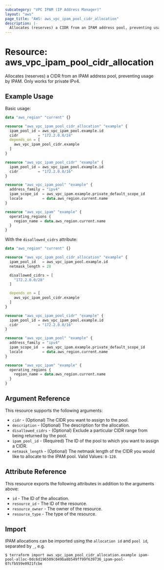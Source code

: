 ```yaml
---
subcategory: "VPC IPAM (IP Address Manager)"
layout: "aws"
page_title: "AWS: aws_vpc_ipam_pool_cidr_allocation"
description: |-
  Allocates (reserves) a CIDR from an IPAM address pool, preventing usage by IPAM.
---
```


# Resource: aws_vpc_ipam_pool_cidr_allocation

Allocates (reserves) a CIDR from an IPAM address pool, preventing usage by IPAM. Only works for private IPv4.

## Example Usage

Basic usage:

```terraform
data "aws_region" "current" {}

resource "aws_vpc_ipam_pool_cidr_allocation" "example" {
  ipam_pool_id = aws_vpc_ipam_pool.example.id
  cidr         = "172.2.0.0/24"
  depends_on = [
    aws_vpc_ipam_pool_cidr.example
  ]
}

resource "aws_vpc_ipam_pool_cidr" "example" {
  ipam_pool_id = aws_vpc_ipam_pool.example.id
  cidr         = "172.2.0.0/16"
}

resource "aws_vpc_ipam_pool" "example" {
  address_family = "ipv4"
  ipam_scope_id  = aws_vpc_ipam.example.private_default_scope_id
  locale         = data.aws_region.current.name
}

resource "aws_vpc_ipam" "example" {
  operating_regions {
    region_name = data.aws_region.current.name
  }
}
```

With the `disallowed_cidrs` attribute:

```terraform
data "aws_region" "current" {}

resource "aws_vpc_ipam_pool_cidr_allocation" "example" {
  ipam_pool_id   = aws_vpc_ipam_pool.example.id
  netmask_length = 28

  disallowed_cidrs = [
    "172.2.0.0/28"
  ]

  depends_on = [
    aws_vpc_ipam_pool_cidr.example
  ]
}

resource "aws_vpc_ipam_pool_cidr" "example" {
  ipam_pool_id = aws_vpc_ipam_pool.example.id
  cidr         = "172.2.0.0/16"
}

resource "aws_vpc_ipam_pool" "example" {
  address_family = "ipv4"
  ipam_scope_id  = aws_vpc_ipam.example.private_default_scope_id
  locale         = data.aws_region.current.name
}

resource "aws_vpc_ipam" "example" {
  operating_regions {
    region_name = data.aws_region.current.name
  }
}
```

## Argument Reference

This resource supports the following arguments:

* `cidr` - (Optional) The CIDR you want to assign to the pool.
* `description` - (Optional) The description for the allocation.
* `disallowed_cidrs` - (Optional) Exclude a particular CIDR range from being returned by the pool.
* `ipam_pool_id` - (Required) The ID of the pool to which you want to assign a CIDR.
* `netmask_length` - (Optional) The netmask length of the CIDR you would like to allocate to the IPAM pool. Valid Values: `0-128`.

## Attribute Reference

This resource exports the following attributes in addition to the arguments above:

* `id` - The ID of the allocation.
* `resource_id` - The ID of the resource.
* `resource_owner` - The owner of the resource.
* `resource_type` - The type of the resource.

## Import

IPAM allocations can be imported using the `allocation id` and `pool id`, separated by `_`, e.g.

```
$ terraform import aws_vpc_ipam_pool_cidr_allocation.example ipam-pool-alloc-0dc6d196509c049ba8b549ff99f639736_ipam-pool-07cfb559e0921fcbe
```
